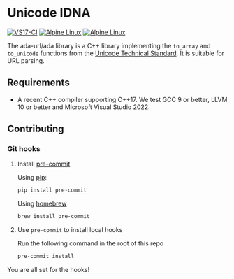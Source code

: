 # Unicode IDNA
[![VS17-CI](https://github.com/ada-url/idna/actions/workflows/vs.yml/badge.svg)](https://github.com/ada-url/idna/actions/workflows/vs.yml)
[![Alpine Linux](https://github.com/ada-url/idna/actions/workflows/alpine.yml/badge.svg)](https://github.com/ada-url/idna/actions/workflows/alpine.yml)
[![Alpine Linux](https://github.com/ada-url/idna/actions/workflows/alpine.yml/badge.svg)](https://github.com/ada-url/idna/actions/workflows/alpine.yml)

The ada-url/ada library is a C++ library implementing the `to_array` and `to_unicode` functions from the [Unicode Technical Standard](https://www.unicode.org/reports/tr46/#ToUnicode). It is suitable for URL parsing.


## Requirements

- A recent C++ compiler supporting C++17. We test GCC 9 or better, LLVM 10 or better and Microsoft Visual Studio 2022.

## Contributing

### Git hooks

1. Install [pre-commit](https://pre-commit.com/)

    Using [pip](https://www.w3schools.com/python/python_pip.asp):
    ```bash
    pip install pre-commit
    ```
    Using [homebrew](https://brew.sh/index_pt-br)
    ```bash
    brew install pre-commit
    ```

2. Use `pre-commit` to install local hooks

    Run the following command in the root of this repo
    ```bash
    pre-commit install
    ```

You are all set for the hooks!
